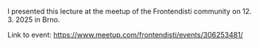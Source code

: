 I presented this lecture at the meetup of the Frontendisti community
on 12. 3. 2025 in Brno.

Link to event: https://www.meetup.com/frontendisti/events/306253481/
